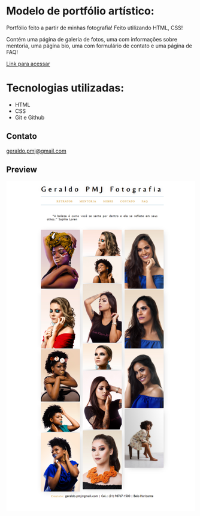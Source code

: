 # Modelo de portfólio artístico:

Portfólio feito a partir de minhas fotografia! Feito utilizando HTML, CSS!

Contém uma página de galeria de fotos, uma com informações sobre mentoria, uma página bio, uma com formulário de contato e uma página de FAQ!

[Link para acessar](https://geraldopmj.github.io/foto-portfolio/)

# Tecnologias utilizadas:

- HTML
- CSS
- Git e Github

## Contato

geraldo.pmj@gmail.com

## Preview

![preview](./preview/preview.png)
